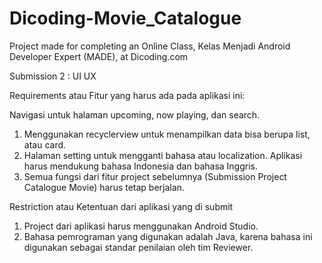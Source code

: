 # Dicoding-Movie_Catalogue
Project made for completing an Online Class, Kelas Menjadi Android Developer Expert (MADE), at Dicoding.com

Submission 2 : UI UX

Requirements atau Fitur yang harus ada pada aplikasi ini:

Navigasi untuk halaman upcoming, now playing, dan search.
1. Menggunakan recyclerview untuk menampilkan data bisa berupa list, atau card.
2. Halaman setting untuk mengganti bahasa atau localization. Aplikasi harus mendukung bahasa Indonesia dan bahasa Inggris.
3. Semua fungsi dari fitur project sebelumnya (Submission Project Catalogue Movie) harus tetap berjalan.



Restriction atau Ketentuan dari aplikasi yang di submit

1. Project dari aplikasi harus menggunakan Android Studio.
2. Bahasa pemrograman yang digunakan adalah Java, karena bahasa ini digunakan sebagai standar penilaian oleh tim Reviewer.
